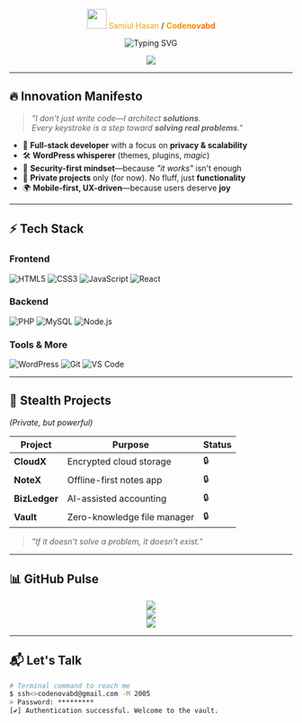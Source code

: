 <p align="center">
  <img src="https://media.giphy.com/media/hvRJCLFzcasrR4ia7z/giphy.gif" width="35" />
  <span style="color:#F4A300;">Samiul Hasan</span> / 
  <span style="background: linear-gradient(90deg, #F4A300, #FF6B00); -webkit-background-clip: text; -webkit-text-fill-color: transparent; font-weight: bold;">Codenovabd</span>
</p>

<p align="center">
  <img src="https://readme-typing-svg.demolab.com?font=Fira+Code&size=30&pause=1000&center=true&vCenter=true&width=800&lines=%F0%9F%92%BB+Full-stack+Alchemist;%F0%9F%93%8B+Turning+%3Ccode%3E+into+%F0%9F%94%A5;%F0%9F%94%92+Privacy-First+Builder;%F0%9F%A7%A0+UX-obsessed%2C+Performance-obsessed" alt="Typing SVG" />
</p>

<p align="center">
  <a href="PoweredbyCodeNovaBD">
    <img src="https://img.shields.io/badge/LinkedIn-Connect-blue?style=for-the-badge&logo=linkedin&logoColor=white" />
  </a>
</p>

---

## 🔥 **Innovation Manifesto**
> *"I don't just write code—I architect **solutions**.<br> 
> Every keystroke is a step toward **solving real problems**."*

- 💼 **Full-stack developer** with a focus on **privacy & scalability**
- 🛠️ **WordPress whisperer** (themes, plugins, *magic*)
- 🔐 **Security-first mindset**—because *"it works"* isn't enough
- 🚀 **Private projects** only (for now). No fluff, just **functionality**
- 🌍 **Mobile-first, UX-driven**—because users deserve **joy**

---

## ⚡ **Tech Stack**  
### **Frontend**  
![HTML5](https://img.shields.io/badge/-HTML5-E34F26?style=for-the-badge&logo=html5&logoColor=white)
![CSS3](https://img.shields.io/badge/-CSS3-1572B6?style=for-the-badge&logo=css3&logoColor=white)
![JavaScript](https://img.shields.io/badge/-JavaScript-F7DF1E?style=for-the-badge&logo=javascript&logoColor=000)
![React](https://img.shields.io/badge/-React-61DAFB?style=for-the-badge&logo=react&logoColor=000)

### **Backend**  
![PHP](https://img.shields.io/badge/-PHP-777BB4?style=for-the-badge&logo=php&logoColor=white)
![MySQL](https://img.shields.io/badge/-MySQL-4479A1?style=for-the-badge&logo=mysql)
![Node.js](https://img.shields.io/badge/-Node.js-339933?style=for-the-badge&logo=node.js&logoColor=white)

### **Tools & More**  
![WordPress](https://img.shields.io/badge/-WordPress-21759B?style=for-the-badge&logo=wordpress)
![Git](https://img.shields.io/badge/-Git-F05032?style=for-the-badge&logo=git&logoColor=white)
![VS Code](https://img.shields.io/badge/-VS_Code-007ACC?style=for-the-badge&logo=visual-studio-code)

---

## 🚀 **Stealth Projects**  
*(Private, but powerful)*  

| Project       | Purpose                          | Status |
|--------------|----------------------------------|--------|
| **CloudX**   | Encrypted cloud storage          |  🔒     |
| **NoteX**    | Offline-first notes app          | 🔒     |
| **BizLedger**| AI-assisted accounting           |  🔒     |
| **Vault**    | Zero-knowledge file manager      | 🔒     |

> *"If it doesn't solve a problem, it doesn't exist."*  

---

## 📊 **GitHub Pulse**  
<p align="center">
  <img src="https://github-readme-stats.vercel.app/api?username=Codenovabd&show_icons=true&theme=radical&hide=stars&line_height=40" />
  <br/>
  <img src="https://github-readme-streak-stats.herokuapp.com/?user=Codenovabd&theme=tokyonight" />
  <br/>
  <img src="https://github-profile-summary-cards.vercel.app/api/cards/profile-details?username=Codenovabd&theme=github_dark" />
</p>

---

## 📬 **Let's Talk**  
```bash
# Terminal command to reach me
$ ssh<>codenovabd@gmail.com -M 2005
> Password: *********
[✔] Authentication successful. Welcome to the vault.
